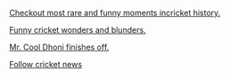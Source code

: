 [Checkout most rare and funny moments incricket history.](https://youtu.be/fzqh6_90akI)

[Funny cricket wonders and blunders.](https://youtu.be/YuyCmOlm0Fc)

[Mr. Cool Dhoni finishes off.](https://youtu.be/wbfv1qOG3WM)

[Follow cricket news](~/english/cricket/cricket.md)
